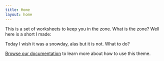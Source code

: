 ```yaml
---
title: Home
layout: home
---
```


This is a set of worksheets to keep you in the zone.  What is the zone? Well here is a short I made:

Today I wish it was a snowday, alas but it is not. What to do?

[Browse our documentation][Just the Docs] to learn more about how to use this theme.

[Just the Docs]: https://just-the-docs.github.io/just-the-docs/
[GitHub Pages]: https://docs.github.com/en/pages
[README]: https://github.com/just-the-docs/just-the-docs-template/blob/main/README.md
[Jekyll]: https://jekyllrb.com
[GitHub Pages / Actions workflow]: https://github.blog/changelog/2022-07-27-github-pages-custom-github-actions-workflows-beta/
[use this template]: https://github.com/just-the-docs/just-the-docs-template/generate

